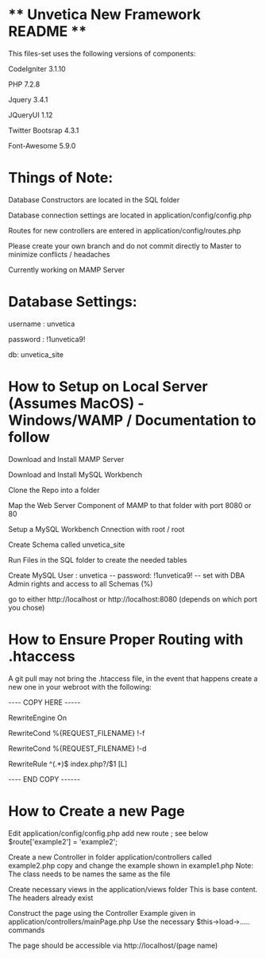** Unvetica New Framework README **
===================================

This files-set uses the following versions of components:

CodeIgniter 3.1.10

PHP 7.2.8

Jquery 3.4.1

JQueryUI 1.12

Twitter Bootsrap 4.3.1

Font-Awesome 5.9.0


Things of Note:
===============

Database Constructors are located in the SQL folder

Database connection settings are located in application/config/config.php

Routes for new controllers are entered in application/config/routes.php

Please create your own branch and do not commit directly to Master to minimize conflicts / headaches

Currently working on MAMP Server


Database Settings:
==================

username : unvetica

password : !1unvetica9!

db: unvetica_site


How to Setup on Local Server (Assumes MacOS) - Windows/WAMP / Documentation to follow
=====================================================================================

Download and Install MAMP Server

Download and Install MySQL Workbench

Clone the Repo into a folder

Map the Web Server Component of MAMP to that folder with port 8080 or 80

Setup a MySQL Workbench Cnnection with root / root 

Create Schema called unvetica_site

Run Files in the SQL folder to create the needed tables

Create MySQL User : unvetica -- password: !1unvetica9! -- set with DBA Admin rights and access to all Schemas (%)

go to either http://localhost or http://localhost:8080 (depends on which port you chose)



How to Ensure Proper Routing with .htaccess
=========

A git pull may not bring the .htaccess file, in the event that happens create a new one in your webroot with the following:

---- COPY HERE -----

RewriteEngine On

RewriteCond %{REQUEST_FILENAME} !-f

RewriteCond %{REQUEST_FILENAME} !-d

RewriteRule ^(.*)$ index.php?/$1 [L]


---- END COPY ------


How to Create a new Page
========================

Edit application/config/config.php
 add new route ; see below
   $route['example2'] = 'example2';

Create a new Controller in folder application/controllers called example2.php
   copy and change the example shown in example1.php
   Note: The class needs to be names the same as the file

Create necessary views in the application/views folder 
   This is base content. The headers already exist

Construct the page using the Controller 
   Example given in application/controllers/mainPage.php 
   Use the necessary $this->load->..... commands

The page should be accessible via http://localhost/(page name)







